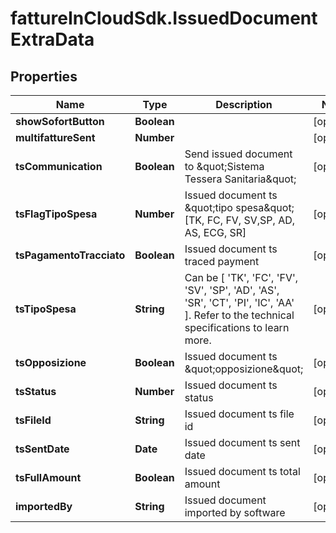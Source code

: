 # fattureInCloudSdk.IssuedDocumentExtraData

## Properties

Name | Type | Description | Notes
------------ | ------------- | ------------- | -------------
**showSofortButton** | **Boolean** |  | [optional] 
**multifattureSent** | **Number** |  | [optional] 
**tsCommunication** | **Boolean** | Send issued document to \&quot;Sistema Tessera Sanitaria\&quot; | [optional] 
**tsFlagTipoSpesa** | **Number** | Issued document ts \&quot;tipo spesa\&quot; [TK, FC, FV, SV,SP, AD, AS, ECG, SR] | [optional] 
**tsPagamentoTracciato** | **Boolean** | Issued document ts traced payment | [optional] 
**tsTipoSpesa** | **String** | Can be [ &#39;TK&#39;, &#39;FC&#39;, &#39;FV&#39;, &#39;SV&#39;, &#39;SP&#39;, &#39;AD&#39;, &#39;AS&#39;, &#39;SR&#39;, &#39;CT&#39;, &#39;PI&#39;, &#39;IC&#39;, &#39;AA&#39; ]. Refer to the technical specifications to learn more. | [optional] 
**tsOpposizione** | **Boolean** | Issued document ts \&quot;opposizione\&quot; | [optional] 
**tsStatus** | **Number** | Issued document ts status | [optional] 
**tsFileId** | **String** | Issued document ts file id | [optional] 
**tsSentDate** | **Date** | Issued document ts sent date | [optional] 
**tsFullAmount** | **Boolean** | Issued document ts total amount | [optional] 
**importedBy** | **String** | Issued document imported by software | [optional] 


